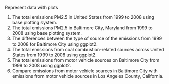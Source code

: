 Represent data with plots

1. The total emissions PM2.5 in United States from 1999 to 2008 using base plotting system.
2. The total emissions PM2.5 in Baltimore City, Maryland from 1999 to 2008 using base plotting system.
3. The differences between the type of source of the emissions from 1999 to 2008 for Baltimore City using ggplot2.
4. The total emissions from coal combustion-related sources across United States from 1999 to 2008 using ggplot2.
5. The total emissions from motor vehicle sources on Baltimore City from 1999 to 2008 using ggplot2.
6. Compare emissions from motor vehicle sources in Baltimore City with emissions from motor vehicle sources in Los Angeles County, 
California.
